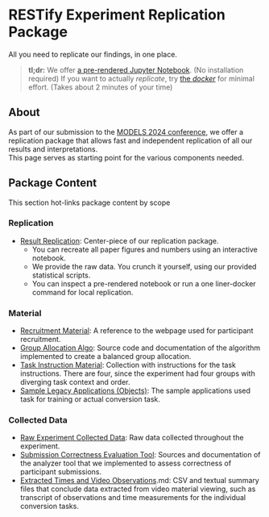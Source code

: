 # RESTify Experiment Replication Package

All you need to replicate our findings, in one place.

> **tl;dr:** We offer  [a pre-rendered Jupyter Notebook](https://github.com/m5c/RestifyJupyter/blob/master/Restify.ipynb). (No installation required)
> If you want to actually *replicate*, try [the *docker*](https://github.com/m5c/RestifyJupyter#dockerized-notebook) for minimal effort. (Takes about 2 minutes of your time)


## About

As part of our submission to the [MODELS 2024 conference](https://conf.researchr.org/track/models-2024/models-2024-technical-track#Practice-Track), we offer a replication package that allows fast and independent replication of all our results and interpretations.  
This page serves as starting point for the various components needed.

## Package Content

This section hot-links package content by scope

### Replication

* [Result Replication](replication.md): Center-piece of our replication package. 
    * You can recreate all paper figures and numbers using an interactive notebook.
    * We provide the raw data. You crunch it yourself, using our provided statistical scripts.
    * You can inspect a pre-rendered notebook or run a one liner-docker command for local replication.
  

### Material

 * [Recruitment Material](recruitment.md): A reference to the webpage used for participant recruitment.
 * [Group Allocation Algo](allocation.md): Source code and documentation of the algorithm implemented to create a balanced group allocation.
 * [Task Instruction Material](material.md): Collection with instructions for the task instructions. There are four, since the experiment had four groups with diverging task context and order.
 * [Sample Legacy Applications (Objects)](applications.md): The sample applications used task for training or actual conversion task.

### Collected Data

 * [Raw Experiment Collected Data](data.md): Raw data collected throughout the experiment.
 * [Submission Correctness Evaluation Tool](analyzer.md): Sources and documentation of the analyzer tool that we implemented to assess correctness of participant submissions. 
 * [Extracted Times and Video Observations](data).md: CSV and textual summary files that conclude data extracted from video material viewing, such as transcript of observations and time measurements for the individual conversion tasks.

